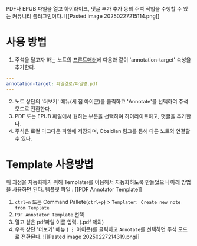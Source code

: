 PDF나 EPUB 파일을 열고 하이라이크, 댓글 추가 추가 등의 주석 작업을 수행할 수 있는 커뮤니티 플러그인이다.
![[Pasted image 20250227215114.png]]
# 사용 방법
1. 주석을 달고자 하는 노트의 [프론트매터](https://kaminik.tistory.com/entry/%EC%98%B5%EC%8B%9C%EB%94%94%EC%96%B8%EC%9D%98-%EC%8B%AC%ED%99%94-1-%ED%94%84%EB%A1%9C%ED%8D%BC%ED%8B%B0Properties#%ED%94%84%EB%A1%9C%ED%8D%BC%ED%8B%B0%EC%9D%98-%ED%95%84%EC%9A%94%EC%84%B1%EA%B3%BC-%EA%B8%B0%EB%8A%A5)에 다음과 같이 'annotation-target' 속성을 추가한다.
```yaml
--- 
annotation-target: 파일경로/파일명.pdf 
---
```
2. 노트 상단의 '더보기' 메뉴(세 점 아이콘)를 클릭하고 'Annotate'를 선택하여 주석 모드로 전환한다.
3. PDF 또는 EPUB 파일에서 원하는 부분을 선택하여 하이라이트하고, 댓글을 추가한다.
4. 주석은 로컬 마크다운 파일에 저장되며, Obsidian 링크를 통해 다른 노트와 연결할 수 있다.
# Template 사용방법 
위 과정을 자동화하기 위해 Templater를 이용해서 자동화하도록 만들었으니 아래 방법을 사용하면 된다.
	템플릿 파일 : [[PDF Annotator Template]]

1. `ctrl+n` 또는 Command Pallete(`ctrl+p`) > `Templater: Create new note from Template` 
2. `PDF Annotator Template` 선택
3. 열고 싶은 pdf파일 이름 입력. (.pdf 제외)
4. 우측 상단 '더보기' 메뉴 ( $\vdots$ 아이콘)를 클릭하고 `Annotate`를 선택하면 주석 모드로 전환된다.
![[Pasted image 20250227214319.png]]